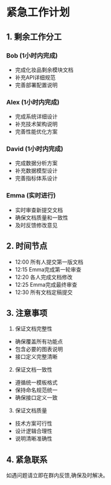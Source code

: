 # 紧急工作计划

## 1. 剩余工作分工

### Bob (1小时内完成)
- 完成化妆品剩余模块文档 
- 补充API详细规范
- 完善部署配置说明

### Alex (1小时内完成)
- 完成系统详细设计
- 补充技术架构说明
- 完善性能优化方案

### David (1小时内完成)
- 完成数据分析方案
- 补充数据模型设计
- 完善指标体系设计

### Emma (实时进行)
- 实时审查新提交文档
- 确保文档质量和一致性
- 及时反馈修改意见

## 2. 时间节点

- 12:00 所有人提交第一版文档
- 12:15 Emma完成第一轮审查
- 12:20 各人完成文档修改
- 12:25 Emma完成最终审查
- 12:30 所有文档定稿提交

## 3. 注意事项

1. 保证文档完整性
- 确保覆盖所有功能点
- 包含必要的图表说明
- 接口定义完整清晰

2. 保证文档一致性
- 遵循统一模板格式
- 保持命名规范统一
- 确保接口定义一致

3. 保证文档质量
- 技术方案可行性
- 设计逻辑合理性
- 说明清晰准确性

## 4. 紧急联系

如遇问题请立即在群内反馈,确保及时解决。